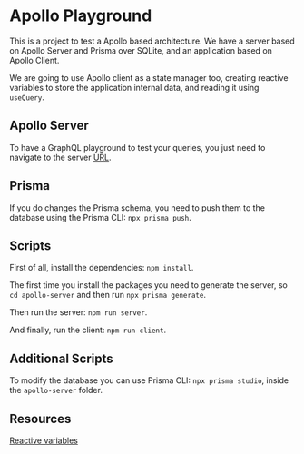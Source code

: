 # Apollo Playground

This is a project to test a Apollo based architecture. We have a server based on Apollo Server and Prisma over SQLite, and an application based on Apollo Client.

We are going to use Apollo client as a state manager too, creating reactive variables to store the application internal data, and reading it using `useQuery`.

## Apollo Server

To have a GraphQL playground to test your queries, you just need to navigate to the server [URL](http://localhost:4000).

## Prisma

If you do changes the Prisma schema, you need to push them to the database using the Prisma CLI: `npx prisma push`.

## Scripts

First of all, install the dependencies: `npm install`.

The first time you install the packages you need to generate the server, so `cd apollo-server` and then run `npx prisma generate`.

Then run the server: `npm run server`.

And finally, run the client: `npm run client`.

## Additional Scripts

To modify the database you can use Prisma CLI: `npx prisma studio`, inside the `apollo-server` folder.

## Resources

[Reactive variables](https://www.apollographql.com/docs/react/local-state/reactive-variables/)
